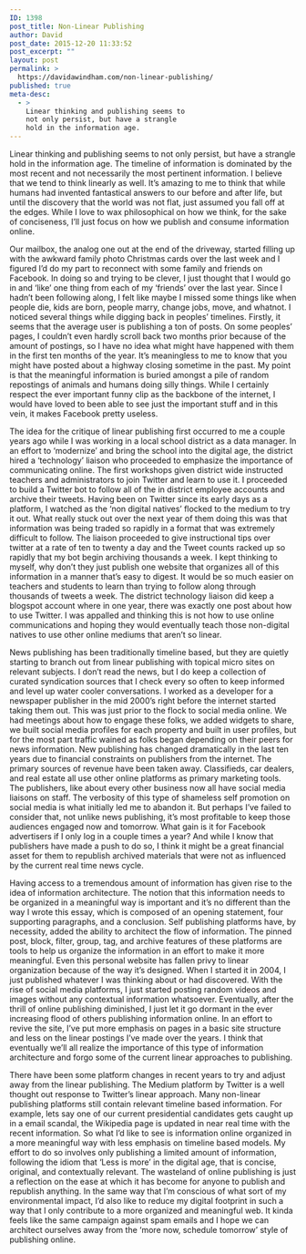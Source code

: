 ```yaml
---
ID: 1398
post_title: Non-Linear Publishing
author: David
post_date: 2015-12-20 11:33:52
post_excerpt: ""
layout: post
permalink: >
  https://davidawindham.com/non-linear-publishing/
published: true
meta-desc:
  - >
    Linear thinking and publishing seems to
    not only persist, but have a strangle
    hold in the information age.
---
```

Linear thinking and publishing seems to not only persist, but have a strangle hold in the information age.  The timeline of information is dominated by the most recent and not necessarily the most pertinent information.  I believe that we tend to think linearly as well. It’s amazing to me to think that while humans had invented fantastical answers to our before and after life, but until the discovery that the world was not flat, just assumed you fall off at the edges. While I love to wax philosophical on how we think, for the sake of conciseness, I’ll just focus on how we publish and consume information online.

Our mailbox, the analog one out at the end of the driveway, started filling up with the awkward family photo Christmas cards over the last week and I figured I’d do my part to reconnect with some family and friends on Facebook.  In doing so and trying to be clever, I just thought that I would go in and ‘like’ one thing from each of my ‘friends’ over the last year. Since I hadn’t been following along, I felt like maybe I missed some things like when people die, kids are born, people marry, change jobs, move, and whatnot.  I noticed several things while digging back in peoples’ timelines. Firstly, it seems that the average user is publishing a ton of posts. On some peoples’ pages, I couldn’t even hardly scroll back two months prior because of the amount of postings, so I have no idea what might have happened with them in the first ten months of the year. It’s meaningless to me to know that you might have posted about a highway closing sometime in the past. My point is that the meaningful information is buried amongst a pile of random repostings of animals and humans doing silly things. While I certainly respect the ever important funny clip as the backbone of the internet, I would have loved to been able to see just the important stuff and in this vein, it makes Facebook pretty useless.    

The idea for the critique of linear publishing first occurred to me a couple years ago while I was working in a local school district as a data manager.  In an effort to ‘modernize’ and bring the school into the digital age, the district hired a ‘technology’ liaison who proceeded to emphasize the importance of communicating online. The first workshops given district wide instructed teachers and administrators to join Twitter and learn to use it. I proceeded to build a Twitter bot to follow all of the in district employee accounts and archive their tweets. Having been on Twitter since its early days as a platform, I watched as the ‘non digital natives’ flocked to the medium to try it out. What really stuck out over the next year of them doing this was that information was being traded so rapidly in a format that was extremely difficult to follow. The liaison proceeded to give instructional tips over twitter at a rate of ten to twenty a day and the Tweet counts racked up so rapidly that my bot begin archiving thousands a week. I kept thinking to myself, why don’t they just publish one website that organizes all of this information in a manner that’s easy to digest. It would be so much easier on teachers and students to learn than trying to follow along through thousands of tweets a week.  The district technology liaison did keep a blogspot account where in one year, there was exactly one post about how to use Twitter. I was appalled and thinking this is not how to use online communications and hoping they would eventually teach those non-digital natives to use other online mediums that aren’t so linear. 

News publishing has been traditionally timeline based, but they are quietly starting to branch out from linear publishing with topical micro sites on relevant subjects. I don’t read the news, but I do keep a collection of curated syndication sources that I check every so often to keep informed and level up water cooler conversations. I worked as a developer for a newspaper publisher in the mid 2000’s right before the internet started taking them out. This was just prior to the flock to social media online. We had meetings about how to engage these folks, we added widgets to share, we built social media profiles for each property and built in user profiles, but for the most part traffic wained as folks began depending on their peers for news information.  New publishing has changed dramatically in the last ten years due to financial constraints on publishers from the internet. The primary sources of revenue have been taken away. Classifieds, car dealers, and real estate all use other online platforms as primary marketing tools.  The publishers, like about every other business now all have social media liaisons on staff.  The verbosity of this type of shameless self promotion on social media is what initially led me to abandon it. But perhaps I’ve failed to consider that, not unlike news publishing, it’s most profitable to keep those audiences engaged now and tomorrow. What gain is it for Facebook advertisers if I only log in a couple times a year? And while I know that publishers have made a push to do so, I think it might be a great financial asset for them to republish archived materials that were not as influenced by the current real time news cycle.  

Having access to a tremendous amount of information has given rise to the idea of information architecture. The notion that this information needs to be organized in a meaningful way is important and it’s no different than the way I wrote this essay, which is composed of an opening statement, four supporting paragraphs, and a conclusion. Self publishing platforms have, by necessity, added the ability to architect the flow of information. The pinned post, block, filter, group, tag, and archive features of these platforms are tools to help us organize the information in an effort to make it more meaningful. Even this personal website has fallen privy to linear organization because of the way it’s designed. When I started it in 2004, I just published whatever I was thinking about or had discovered. With the rise of social media platforms, I just started posting random videos and images without any contextual information whatsoever. Eventually, after the thrill of online publishing diminished, I just let it go dormant in the ever increasing flood of others publishing information online. In an effort to revive the site, I’ve put more emphasis on pages in a basic site structure and less on the linear postings I’ve made over the years. I think that eventually we’ll all realize the importance of this type of information architecture and forgo some of the current linear approaches to publishing. 

There have been some platform changes in recent years to try and adjust away from the linear publishing. The Medium platform by Twitter is a well thought out response to Twitter’s linear approach. Many non-linear publishing platforms still contain relevant timeline based information. For example, lets say one of our current presidential candidates gets caught up in a email scandal, the Wikipedia page is updated in near real time with the recent information.  So what I’d like to see is information online organized in a more meaningful way with less emphasis on timeline based models. My effort to do so involves only publishing a limited amount of information, following the idiom that ‘Less is more’ in the digital age, that is concise, original, and contextually relevant.  The wasteland of online publishing is just a reflection on the ease at which it has become for anyone to publish and republish anything.  In the same way that I’m conscious of what sort of my environmental impact, I’d also like to reduce my digital footprint in such a way that I only contribute to a more organized and meaningful web. It kinda feels like the same campaign against spam emails and I hope we can architect ourselves away from the ‘more now, schedule tomorrow’ style of publishing online.